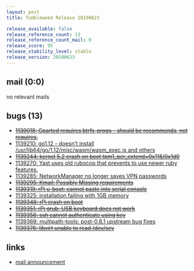 ```yaml
---
layout: post
title: Tumbleweed Release 20190623

release_available: false
release_reference_count: 13
release_reference_count_mail: 0
release_score: 95
release_stability_level: stable
release_version: 20190623
---
```


## mail (0:0)

no relevant mails

## bugs (13)

<!--more-->

- ~~[1139018: Gparted requires btrfs-progs - should be recommends, not requires.](https://bugzilla.opensuse.org/show_bug.cgi?id=1139018)~~
- [1139210: go1.12 - doesn't install /usr/lib64/go/1.12/misc/wasm/wasm_exec.js and others](https://bugzilla.opensuse.org/show_bug.cgi?id=1139210)
- ~~[1139244: kernel 5.2 crash on boot tpm1_pcr_extend+0x118/0x1d0](https://bugzilla.opensuse.org/show_bug.cgi?id=1139244)~~
- [1139270: Yast uses old rubocop that prevents to use newer ruby features.](https://bugzilla.opensuse.org/show_bug.cgi?id=1139270)
- [1139285: NetworkManager no longer saves VPN passwords](https://bugzilla.opensuse.org/show_bug.cgi?id=1139285)
- ~~[1139295: Kmail: Possibly Missing requirements](https://bugzilla.opensuse.org/show_bug.cgi?id=1139295)~~
- ~~[1139319: rPi u-boot: cannot paste into serial console](https://bugzilla.opensuse.org/show_bug.cgi?id=1139319)~~
- [1139325: installation failing with 1GB memory](https://bugzilla.opensuse.org/show_bug.cgi?id=1139325)
- ~~[1139346: rPi crash on boot](https://bugzilla.opensuse.org/show_bug.cgi?id=1139346)~~
- ~~[1139351: rPi grub: USB keyboard does not work](https://bugzilla.opensuse.org/show_bug.cgi?id=1139351)~~
- ~~[1139356: ssh cannot authenticate using key](https://bugzilla.opensuse.org/show_bug.cgi?id=1139356)~~
- [1139369: multipath-tools: post-0.8.1 upstream bug fixes](https://bugzilla.opensuse.org/show_bug.cgi?id=1139369)
- ~~[1139376: libvirt unable to read /dev/sev](https://bugzilla.opensuse.org/show_bug.cgi?id=1139376)~~



## links

- [mail announcement](https://lists.opensuse.org/opensuse-factory/2019-06/msg00409.html)
